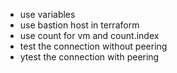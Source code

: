 - use variables
- use bastion host in terraform 
- use count for vm and count.index
- test the connection without peering 
- ytest the connection with peering